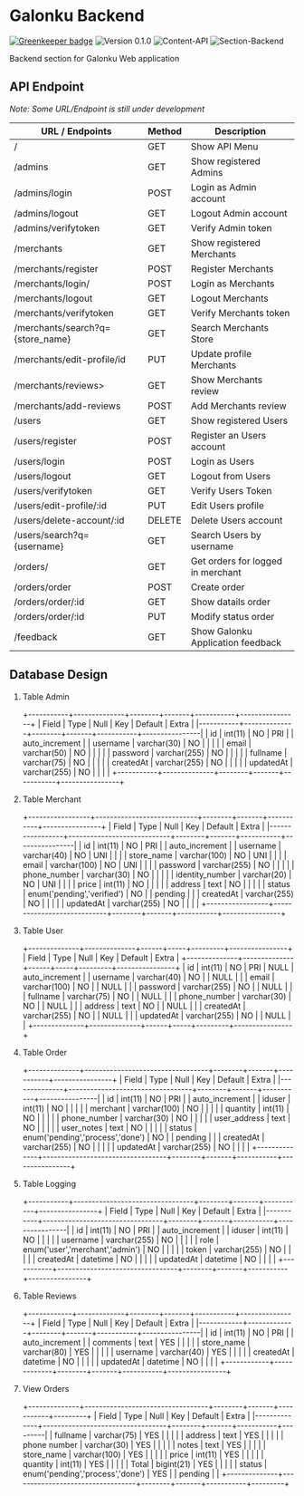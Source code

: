 # Galonku Backend

[![Greenkeeper badge](https://badges.greenkeeper.io/andromedaorg/galonku-backend.svg)](https://greenkeeper.io/)
![Version 0.1.0](https://img.shields.io/badge/version-0.1.0-yellowgreen.svg)
![Content-API](https://img.shields.io/badge/content-API-green.svg)
![Section-Backend](https://img.shields.io/badge/section-backend-lightgrey.svg)

Backend section for Galonku Web application

## API Endpoint

_Note: Some URL/Endpoint is still under development_

| URL / Endpoints                  | Method | Description                       |
| -------------------------------- | ------ | --------------------------------- |
| /                                | GET    | Show API Menu                     |
| /admins                          | GET    | Show registered Admins            |
| /admins/login                    | POST   | Login as Admin account            |
| /admins/logout                   | GET    | Logout Admin account              |
| /admins/verifytoken              | GET    | Verify Admin token                |
| /merchants                       | GET    | Show registered Merchants         |
| /merchants/register              | POST   | Register Merchants                |
| /merchants/login/                | POST   | Login as Merchants                |
| /merchants/logout                | GET    | Logout Merchants                  |
| /merchants/verifytoken           | GET    | Verify Merchants token            |
| /merchants/search?q={store_name} | GET    | Search Merchants Store            |
| /merchants/edit-profile/id       | PUT    | Update profile Merchants          |
| /merchants/reviews>              | GET    | Show Merchants review             |
| /merchants/add-reviews           | POST   | Add Merchants review              |
| /users                           | GET    | Show registered Users             |
| /users/register                  | POST   | Register an Users account         |
| /users/login                     | POST   | Login as Users                    |
| /users/logout                    | GET    | Logout from Users                 |
| /users/verifytoken               | GET    | Verify Users Token                |
| /users/edit-profile/:id          | PUT    | Edit Users profile                |
| /users/delete-account/:id        | DELETE | Delete Users account              |
| /users/search?q={username}       | GET    | Search Users by username          |
| /orders/                         | GET    | Get orders for logged in merchant |
| /orders/order                    | POST   | Create order                      |
| /orders/order/:id                | GET    | Show datails order                |
| /orders/order/:id                | PUT    | Modify status order               |
| /feedback                        | GET    | Show Galonku Application feedback |

## Database Design

1.  Table Admin


    +-----------+--------------+--------+-------+-----------+----------------+
    | Field     | Type         | Null   | Key   |   Default | Extra          |
    |-----------+--------------+--------+-------+-----------+----------------|
    | id        | int(11)      | NO     | PRI   |    <null> | auto_increment |
    | username  | varchar(30)  | NO     |       |    <null> |                |
    | email     | varchar(50)  | NO     |       |    <null> |                |
    | password  | varchar(255) | NO     |       |    <null> |                |
    | fullname  | varchar(75)  | NO     |       |    <null> |                |
    | createdAt | varchar(255) | NO     |       |    <null> |                |
    | updatedAt | varchar(255) | NO     |       |    <null> |                |
    +-----------+--------------+--------+-------+-----------+----------------+

2.  Table Merchant


    +-----------------+----------------------------+--------+-------+-----------+----------------+
    | Field           | Type                       | Null   | Key   | Default   | Extra          |
    |-----------------+----------------------------+--------+-------+-----------+----------------|
    | id              | int(11)                    | NO     | PRI   | <null>    | auto_increment |
    | username        | varchar(40)                | NO     | UNI   | <null>    |                |
    | store_name      | varchar(100)               | NO     | UNI   | <null>    |                |
    | email           | varchar(100)               | NO     | UNI   | <null>    |                |
    | password        | varchar(255)               | NO     |       | <null>    |                |
    | phone_number    | varchar(30)                | NO     |       | <null>    |                |
    | identity_number | varchar(20)                | NO     | UNI   | <null>    |                |
    | price           | int(11)                    | NO     |       | <null>    |                |
    | address         | text                       | NO     |       | <null>    |                |
    | status          | enum('pending','verified') | NO     |       | pending   |                |
    | createdAt       | varchar(255)               | NO     |       | <null>    |                |
    | updatedAt       | varchar(255)               | NO     |       | <null>    |                |
    +-----------------+----------------------------+--------+-------+-----------+----------------+

3.  Table User


    +--------------+--------------+------+-----+---------+----------------+
    | Field        | Type         | Null | Key | Default | Extra          |
    +--------------+--------------+------+-----+---------+----------------+
    | id           | int(11)      | NO   | PRI | NULL    | auto_increment |
    | username     | varchar(40)  | NO   |     | NULL    |                |
    | email        | varchar(100) | NO   |     | NULL    |                |
    | password     | varchar(255) | NO   |     | NULL    |                |
    | fullname     | varchar(75)  | NO   |     | NULL    |                |
    | phone_number | varchar(30)  | NO   |     | NULL    |                |
    | address      | text         | NO   |     | NULL    |                |
    | createdAt    | varchar(255) | NO   |     | NULL    |                |
    | updatedAt    | varchar(255) | NO   |     | NULL    |                |
    +--------------+--------------+------+-----+---------+----------------+

4.  Table Order


    +--------------+----------------------------------+--------+-------+-----------+----------------+
    | Field        | Type                             | Null   | Key   | Default   | Extra          |
    |--------------+----------------------------------+--------+-------+-----------+----------------|
    | id           | int(11)                          | NO     | PRI   | <null>    | auto_increment |
    | iduser       | int(11)                          | NO     |       | <null>    |                |
    | merchant     | varchar(100)                     | NO     |       | <null>    |                |
    | quantity     | int(11)                          | NO     |       | <null>    |                |
    | phone_number | varchar(30)                      | NO     |       | <null>    |                |
    | user_address | text                             | NO     |       | <null>    |                |
    | user_notes   | text                             | NO     |       | <null>    |                |
    | status       | enum('pending','process','done') | NO     |       | pending   |                |
    | createdAt    | varchar(255)                     | NO     |       | <null>    |                |
    | updatedAt    | varchar(255)                     | NO     |       | <null>    |                |
    +--------------+----------------------------------+--------+-------+-----------+----------------+

5.  Table Logging


    +-----------+---------------------------------+--------+-------+-----------+----------------+
    | Field     | Type                            | Null   | Key   |   Default | Extra          |
    |-----------+---------------------------------+--------+-------+-----------+----------------|
    | id        | int(11)                         | NO     | PRI   |    <null> | auto_increment |
    | iduser    | int(11)                         | NO     |       |    <null> |                |
    | username  | varchar(255)                    | NO     |       |    <null> |                |
    | role      | enum('user','merchant','admin') | NO     |       |    <null> |                |
    | token     | varchar(255)                    | NO     |       |    <null> |                |
    | createdAt | datetime                        | NO     |       |    <null> |                |
    | updatedAt | datetime                        | NO     |       |    <null> |                |
    +-----------+---------------------------------+--------+-------+-----------+----------------+

6.  Table Reviews


    +------------+-------------+--------+-------+-----------+----------------+
    | Field      | Type        | Null   | Key   |   Default | Extra          |
    |------------+-------------+--------+-------+-----------+----------------|
    | id         | int(11)     | NO     | PRI   |    <null> | auto_increment |
    | comments   | text        | YES    |       |    <null> |                |
    | store_name | varchar(80) | YES    |       |    <null> |                |
    | username   | varchar(40) | YES    |       |    <null> |                |
    | createdAt  | datetime    | NO     |       |    <null> |                |
    | updatedAt  | datetime    | NO     |       |    <null> |                |
    +------------+-------------+--------+-------+-----------+----------------+

7.  View Orders


    +--------------+----------------------------------+--------+-------+-----------+---------+
    | Field        | Type                             | Null   | Key   | Default   | Extra   |
    |--------------+----------------------------------+--------+-------+-----------+---------|
    | fullname     | varchar(75)                      | YES    |       | <null>    |         |
    | address      | text                             | YES    |       | <null>    |         |
    | phone number | varchar(30)                      | YES    |       | <null>    |         |
    | notes        | text                             | YES    |       | <null>    |         |
    | store_name   | varchar(100)                     | YES    |       | <null>    |         |
    | price        | int(11)                          | YES    |       | <null>    |         |
    | quantity     | int(11)                          | YES    |       | <null>    |         |
    | Total        | bigint(21)                       | YES    |       | <null>    |         |
    | status       | enum('pending','process','done') | YES    |       | pending   |         |
    +--------------+----------------------------------+--------+-------+-----------+---------+
